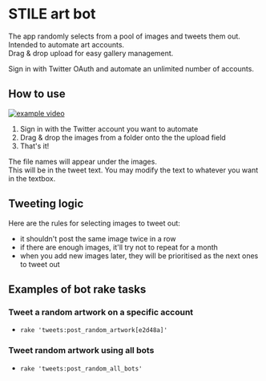 # STILE art bot
The app randomly selects from a pool of images and tweets them out.  
Intended to automate art accounts.  
Drag & drop upload for easy gallery management.

Sign in with Twitter OAuth and automate an unlimited number of accounts.

## How to use
[![example video](https://img.youtube.com/vi/aSjfVGTu1LQ/0.jpg)](https://www.youtube.com/watch?v=aSjfVGTu1LQ)

1. Sign in with the Twitter account you want to automate
2. Drag & drop the images from a folder onto the the upload field
3. That's it!

The file names will appear under the images.  
This will be in the tweet text. You may modify the text to whatever you want in the textbox.

## Tweeting logic
Here are the rules for selecting images to tweet out:
- it shouldn't post the same image twice in a row
- if there are enough images, it'll try not to repeat for a month
- when you add new images later, they will be prioritised as the next ones to tweet out

## Examples of bot rake tasks

### Tweet a random artwork on a specific account
- `rake 'tweets:post_random_artwork[e2d48a]'`

### Tweet random artwork using all bots
- `rake 'tweets:post_random_all_bots'`

